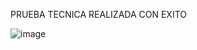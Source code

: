 PRUEBA TECNICA REALIZADA CON EXITO

![image](https://user-images.githubusercontent.com/87151125/154820633-00bd4d57-a844-4309-87e3-ce89f1e357c5.png)
